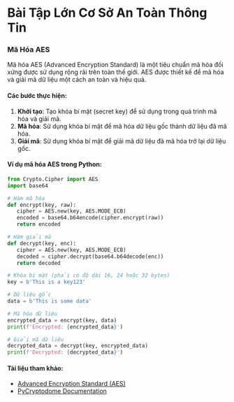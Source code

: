 # Bài Tập Lớn Cơ Sở An Toàn Thông Tin

### Mã Hóa AES

Mã hóa AES (Advanced Encryption Standard) là một tiêu chuẩn mã hóa đối xứng được sử dụng rộng rãi trên toàn thế giới. AES được thiết kế để mã hóa và giải mã dữ liệu một cách an toàn và hiệu quả.

#### Các bước thực hiện:

1. **Khởi tạo**: Tạo khóa bí mật (secret key) để sử dụng trong quá trình mã hóa và giải mã.
2. **Mã hóa**: Sử dụng khóa bí mật để mã hóa dữ liệu gốc thành dữ liệu đã mã hóa.
3. **Giải mã**: Sử dụng khóa bí mật để giải mã dữ liệu đã mã hóa trở lại dữ liệu gốc.

#### Ví dụ mã hóa AES trong Python:

```python
from Crypto.Cipher import AES
import base64

# Hàm mã hóa
def encrypt(key, raw):
   cipher = AES.new(key, AES.MODE_ECB)
   encoded = base64.b64encode(cipher.encrypt(raw))
   return encoded

# Hàm giải mã
def decrypt(key, enc):
   cipher = AES.new(key, AES.MODE_ECB)
   decoded = cipher.decrypt(base64.b64decode(enc))
   return decoded

# Khóa bí mật (phải có độ dài 16, 24 hoặc 32 bytes)
key = b'This is a key123'

# Dữ liệu gốc
data = b'This is some data'

# Mã hóa dữ liệu
encrypted_data = encrypt(key, data)
print(f'Encrypted: {encrypted_data}')

# Giải mã dữ liệu
decrypted_data = decrypt(key, encrypted_data)
print(f'Decrypted: {decrypted_data}')
```

#### Tài liệu tham khảo:

- [Advanced Encryption Standard (AES)](https://en.wikipedia.org/wiki/Advanced_Encryption_Standard)
- [PyCryptodome Documentation](https://pycryptodome.readthedocs.io/)